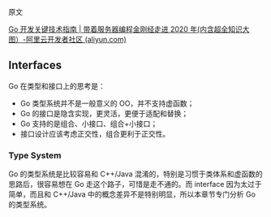 原文

[Go 开发关键技术指南 | 带着服务器编程金刚经走进 2020 年(内含超全知识大图）-阿里云开发者社区 (aliyun.com)](https://developer.aliyun.com/article/741747)

## Interfaces

Go 在类型和接口上的思考是：

- Go 类型系统并不是一般意义的 OO，并不支持虚函数；
- Go 的接口是隐含实现，更灵活，更便于适配和替换；
- Go 支持的是组合、小接口、组合+小接口；
- 接口设计应该考虑正交性，组合更利于正交性。

### Type System

Go 的类型系统是比较容易和 C++/Java 混淆的，特别是习惯于类体系和虚函数的思路后，很容易想在 Go 走这个路子，可惜是走不通的。而 interface 因为太过于简单，而且和 C++/Java 中的概念差异不是特别明显，所以本章节专门分析 Go 的类型系统。

